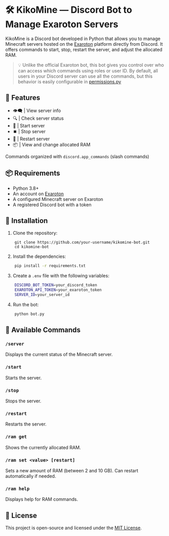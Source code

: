 # 🛠️ KikoMine — Discord Bot to Manage Exaroton Servers

KikoMine is a Discord bot developed in Python that allows you to manage Minecraft servers hosted on the [Exaroton](https://exaroton.com/) platform directly from Discord. It offers commands to start, stop, restart the server, and adjust the allocated RAM.

> 💡 Unlike the official Exaroton bot, this bot gives you control over who can access which commands using roles or user ID. By default, all users in your Discord server can use all the commands, but this behavior is easily configurable in [permissions.py](permissions.py)

## 🚀 Features

- 👁‍🗨 | View server info
- 🔍 | Check server status
- 🚀 | Start server
- ⏹️ | Stop server
- 🔁 | Restart server
- 📦 | View and change allocated RAM

Commands organized with `discord.app_commands` (slash commands)

## 📦 Requirements

- Python 3.8+
- An account on [Exaroton](https://exaroton.com/)
- A configured Minecraft server on Exaroton
- A registered Discord bot with a token

## 🧪 Installation

1. Clone the repository:
``` git
    git clone https://github.com/your-username/kikomine-bot.git
    cd kikomine-bot
```

2. Install the dependencies:
``` bash
    pip install -r requirements.txt
```

3. Create a `.env` file with the following variables:
``` bash
    DISCORD_BOT_TOKEN=your_discord_token
    EXAROTON_API_TOKEN=your_exaroton_token
    SERVER_ID=your_server_id
```

4. Run the bot:
``` python
    python bot.py
```

## 🧾 Available Commands

### `/server`
Displays the current status of the Minecraft server.

### `/start`
Starts the server.

### `/stop`
Stops the server.

### `/restart`
Restarts the server.

### `/ram get`
Shows the currently allocated RAM.

### `/ram set <value> [restart]`
Sets a new amount of RAM (between 2 and 10 GB). Can restart automatically if needed.

### `/ram help`
Displays help for RAM commands.

## 📄 License

This project is open-source and licensed under the [MIT License](LICENSE).
